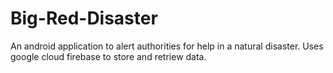 # Big-Red-Disaster

An android application to alert authorities for help in a natural disaster. Uses google cloud firebase to store and retriew data. 
